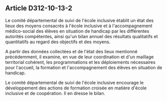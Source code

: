 ## Article D312-10-13-2

Le comité départemental de suivi de l'école inclusive établit un état des lieux des moyens consacrés à l'école
inclusive et à l'accompagnement médico-social des élèves en situation de handicap par les différentes
autorités compétentes, ainsi qu'un bilan annuel des résultats qualitatifs et quantitatifs au regard des objectifs
et des moyens.

A partir des données collectées et de l'état des lieux mentionné précédemment, il examine, en vue de leur
coordination et d'un maillage territorial cohérent, les programmations et les déploiements nécessaires pour
l'accueil, la formation et l'accompagnement des élèves en situation de handicap.

Le comité départemental de suivi de l'école inclusive encourage le développement des actions de formation
croisée en matière d'école inclusive et de coopération. Il en dresse le bilan.

